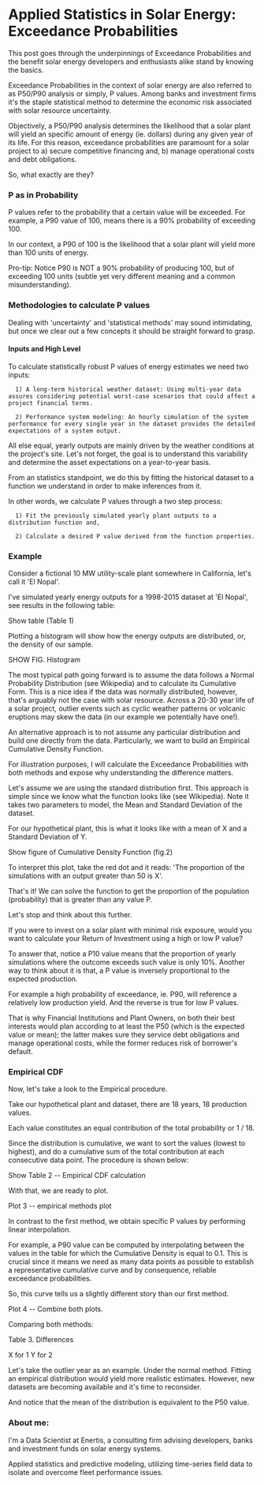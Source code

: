 # Applied Statistics in Solar Energy: Exceedance Probabilities

This post goes through the underpinnings of Exceedance Probabilities and the benefit solar energy developers and enthusiasts alike stand by knowing the basics.

Exceedance Probabilities in the context of solar energy are also referred to as P50/P90 analysis or simply, P values. Among banks and investment firms it's the staple statistical method to determine the economic risk associated with solar resource uncertainty.

Objectively, a P50/P90 analysis determines the likelihood that a solar plant will yield an specific amount of energy (ie. dollars) during any given year of its life. For this reason, exceedance probabilities are paramount for a solar project to a) secure competitive financing and, b) manage operational costs and debt obligations.

So, what exactly are they?

### P as in Probability

P values refer to the probability that a certain value will be exceeded.
For example, a P90 value of 100, means there is a 90% probability of exceeding 100.

In our context, a P90 of 100 is the likelihood that a solar plant will yield more than 100 units of energy.

Pro-tip: Notice P90 is NOT a 90% probability of producing 100, but of exceeding 100 units (subtle yet very different meaning and a common misunderstanding).

### Methodologies to calculate P values

Dealing with 'uncertainty' and 'statistical methods' may sound intimidating, but once we clear out a few concepts it should be straight forward to grasp.

#### Inputs and High Level

To calculate statistically robust P values of energy estimates we need two inputs:

      1) A long-term historical weather dataset: Using multi-year data assures considering potential worst-case scenarios that could affect a project financial terms.

      2) Performance system modeling: An hourly simulation of the system performance for every single year in the dataset provides the detailed expectations of a system output.

All else equal, yearly outputs are mainly driven by the weather conditions at the project's site. Let's not forget, the goal is to understand this variability and determine the asset expectations on a year-to-year basis.

From an statistics standpoint, we do this by fitting the historical dataset to a function we understand in order to make inferences from it.

In other words, we calculate P values through a two step process:

      1) Fit the previously simulated yearly plant outputs to a distribution function and,

      2) Calculate a desired P value derived from the function properties.


### Example

Consider a fictional 10 MW utility-scale plant somewhere in California, let's call it 'El Nopal'.

I've simulated yearly energy outputs for a 1998-2015 dataset at 'El Nopal', see results in the following table:

Show table (Table 1)

Plotting a histogram will show how the energy outputs are distributed, or, the density of our sample.

SHOW FIG. Histogram

The most typical path going forward is to assume the data follows a Normal Probability Distribution (see Wikipedia) and to calculate its Cumulative Form. This is a nice idea if the data was normally distributed, however, that's arguably not the case with solar resource.
Across a 20-30 year life of a solar project, outlier events such as cyclic weather patterns or volcanic eruptions may skew the data (in our example we potentially have one!).

An alternative approach is to not assume any particular distribution and build one directly from the data. Particularly, we want to build an Empirical Cumulative Density Function.

For illustration purposes, I will calculate the Exceedance Probabilities with both methods and expose why understanding the difference matters.

Let's assume we are using the standard distribution first.
This approach is simple since we know what the function looks like (see Wikipedia). Note it takes two parameters to model, the Mean and Standard Deviation of the dataset.

For our hypothetical plant, this is what it looks like with a mean of X and a Standard Deviation of Y.

Show figure of Cumulative Density Function (fig.2)

To interpret this plot, take the red dot and it reads:
'The proportion of the simulations with an output greater than 50 is X'.

That's it! We can solve the function to get the proportion of the population (probability) that is greater than any value P.

Let's stop and think about this further.

If you were to invest on a solar plant with minimal risk exposure, would you want to calculate your Return of Investment using a high or low P value?

To answer that, notice a P10 value means that the proportion of yearly simulations where the outcome exceeds such value is only 10%. Another way to think about it is that, a P value is inversely proportional to the expected production.

For example a high probability of exceedance, ie. P90, will reference a relatively low production yield. And the reverse is true for low P values.

That is why Financial Institutions and Plant Owners, on both their best interests would plan according to at least the P50 (which is the expected value or mean); the latter makes sure they service debt obligations and manage operational costs, while the former reduces risk of borrower's default.

### Empirical CDF

Now, let's take a look to the Empirical procedure.

Take our hypothetical plant and dataset, there are 18 years, 18 production values.

Each value constitutes an equal contribution of the total probability or 1 / 18.

Since the distribution is cumulative, we want to sort the values (lowest to highest), and do a cumulative sum of the total contribution at each consecutive data point. The procedure is shown below:

Show Table 2 -- Empirical CDF calculation

With that, we are ready to plot.

Plot 3 -- empirical methods plot

In contrast to the first method, we obtain specific P values by performing linear interpolation.

For example, a P90 value can be computed by interpolating between the values in the table for which the Cumulative Density is equal to 0.1. This is crucial since it means we need as many data points as possible to establish a representative cumulative curve and by consequence, reliable exceedance probabilities.

So, this curve tells us a slightly different story than our first method.

Plot 4 -- Combine both plots.

Comparing both methods:

Table 3. Differences

X for 1
Y for 2

Let's take the outlier year as an example. Under the normal method.
Fitting an empirical distribution would yield more realistic estimates.
However, new datasets are becoming available and it's time to reconsider.

And notice that the mean of the distribution is equivalent to the P50 value.

### About me:

I'm a Data Scientist at Enertis, a consulting firm advising developers, banks and investment funds on solar energy systems.

Applied statistics and predictive modeling, utilizing time-series field data to isolate and overcome fleet performance issues.
